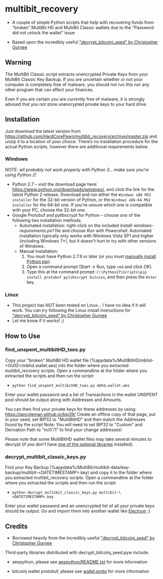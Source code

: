 # multibit_recovery
* A couple of simple Python scripts that help with recovering funds from "broken" MultiBit HD and MultiBit Classic wallets due to the "Password did not unlock the wallet" issue

* Based upon the incredibly useful ["decrypt_bitcoinj_seed" by Christopher Gurnee](https://github.com/gurnec/decrypt_bitcoinj_seed)

## Warning ##

The MultiBit Classic script extracts unencrypted Private Keys from your MultiBit Classic Key Backup. If you are uncertain whether or not your computer is completely free of malware, you should not run this nor any other program that can affect your finances.

Even if you are certain you are currently free of malware, it is strongly advised that you not store unencrypted private keys to your hard drive.

## Installation ##

Just download the latest version from https://github.com/HardCorePawn/multibit_recovery/archive/master.zip and unzip it to a location of your choice. There’s no installation procedure for the actual Python scripts, however there are additional requirements below.

### Windows ###

*NOTE: wll probably not work properly with Python 3... make sure you're using Python 2!*

 * Python 2.7 – visit the download page here: <https://www.python.org/downloads/windows/>, and click the link for the latest Python 2 release. Download and run either the `Windows x86 MSI installer` for the 32-bit version of Python, or the `Windows x86-64 MSI installer` for the 64-bit one. If you're unsure which one is compatible with your PC, choose the 32-bit one.
 * Google Protobuf and pylibscrypt for Python – choose *one* of the following two installation methods:
     * Automated installation: right-click on the included *install-windows-requirements.ps1* file and choose *Run with Powershell*. Automated installation typically only works with Windows Vista SP1 and higher (including Windows 7+), but it doesn't hurt to try with other versions of Windows.
     * Manual installation:
         1. You must have Python 2.7.9 or later (or you must [manually install Python pip](https://pip.pypa.io/en/latest/installing.html#install-pip)).
         2. Open a command prompt (Start -> Run, type `cmd` and click OK).
         3. Type this at the command prompt: `C:\Python27\Scripts\pip install protobuf pylibscrypt bitcoin`, and then press the `Enter` key.

### Linux ###

* This project has NOT been tested on Linux... I have no idea if it will work. You can try following the Linux install instructions for ["decrypt_bitcoinj_seed" by Christopher Gurnee](https://github.com/gurnec/decrypt_bitcoinj_seed)
* Let me know if it works! ;)

## How to Use ##

### find_unspent_multibitHD_txes.py ###

Copy your "broken" MultiBit HD wallet file (%appdata%/MulitBitHD/mbhd-\<GUID>/mbhd.wallet.aes) into the folder where you extracted multibit_recovery scripts. Open a commandline at the folder where you extracted the scripts and then run the script:
* `python find_unspent_multibitHD_txes.py mbhd.wallet.aes`

Enter your wallet password and a list of Transactions in the wallet UNSPENT pool should be output along with Addresses and Amounts.

You can then find your private keys for these addresses by using: https://iancoleman.github.io/bip39/
Create an offline copy of that page, put in your seed, set BIP32 to "MultiBitHD" and then match the Addresses found by the script
Note: You will need to set BIP32 to "Custom" and Derivation Path to "m/0'/1" to find your change addresses!

Please note that some MultiBitHD wallet files may take several minutes to decrypt (if you don't have [one of the optional libraries](https://pypi.python.org/pypi/pylibscrypt#requirements) installed).

### decrypt_multibit_classic_keys.py

Find your Key Backup (%appdata%/MultiBit/multibit-data/key-backup/multibit-\<DATETIMESTAMP>.key) and copy it to the folder where you extracted multibit_recovery scripts. Open a commandline at the folder where you extracted the scripts and then run the script:
* `python decrypt_multibit_classic_keys.py multibit-\<DATETIMESTAMP>.key`

Enter your wallet password and an unencrypted list of all your private keys should be output. Go and import them into another wallet like [Electrum](https://electrum.org/) ;)

## Credits ##

* Borrowed heavily from the incredibly useful ["decrypt_bitcoinj_seed" by Christopher Gurnee](https://github.com/gurnec/decrypt_bitcoinj_seed)

Third-party libraries distributed with decrypt\_bitcoinj\_seed.pyw include:

 * aespython, please see [aespython/README.txt](aespython/README.txt) for
 more information

 * bitcoinj wallet protobuf, please see [wallet.proto](wallet.proto)
 for more information
